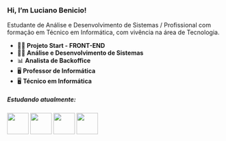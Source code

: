 ### Hi, I’m Luciano Benicio!
Estudante de Análise e Desenvolvimento de Sistemas / Profissional com formação em Técnico em Informática, com vivência na área de Tecnologia.

- 👨‍💻 **Projeto Start - FRONT-END** 
- 👨‍💻 **Análise e Desenvolvimento de Sistemas** 
- 📊 **Analista de Backoffice**
- 🖥 **Professor de Informática**
- 🖥 **Técnico em Informática**

##### Estudando atualmente:

<div display="inline">
<img widhth="50" height="50"  src="https://cdn.jsdelivr.net/gh/devicons/devicon/icons/html5/html5-original-wordmark.svg" />
<img widhth="50" height="50"  src="https://cdn.jsdelivr.net/gh/devicons/devicon/icons/css3/css3-original-wordmark.svg" />
<img widhth="50" height="50" src="https://cdn.jsdelivr.net/gh/devicons/devicon/icons/javascript/javascript-original.svg"/>   
<img widhth="50" height="50" src="https://cdn.jsdelivr.net/gh/devicons/devicon/icons/mysql/mysql-original-wordmark.svg"/>       
</div>
         
          

          
          
          

<!---
Lucianobe/Lucianobe is a ✨ special ✨ repository because its `README.md` (this file) appears on your GitHub profile.
You can click the Preview link to take a look at your changes.
--->

